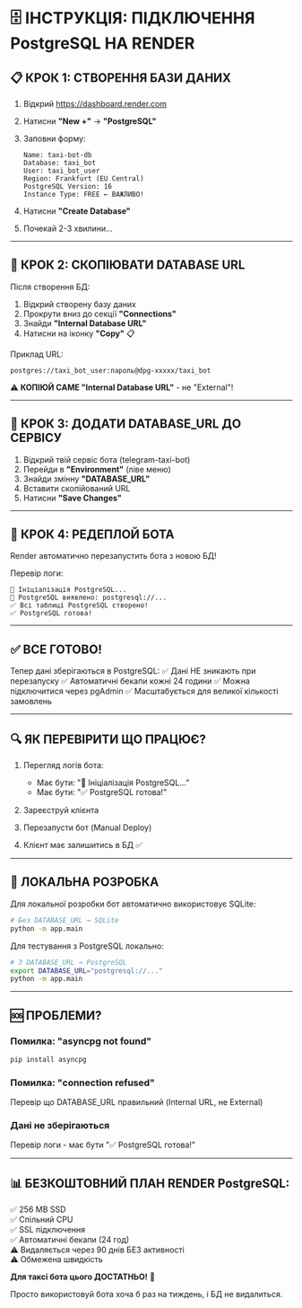 # 🗄️ ІНСТРУКЦІЯ: ПІДКЛЮЧЕННЯ PostgreSQL НА RENDER

## 📋 КРОК 1: СТВОРЕННЯ БАЗИ ДАНИХ

1. Відкрий https://dashboard.render.com
2. Натисни **"New +"** → **"PostgreSQL"**
3. Заповни форму:

   ```
   Name: taxi-bot-db
   Database: taxi_bot
   User: taxi_bot_user
   Region: Frankfurt (EU Central)
   PostgreSQL Version: 16
   Instance Type: FREE ← ВАЖЛИВО!
   ```

4. Натисни **"Create Database"**
5. Почекай 2-3 хвилини...

---

## 🔑 КРОК 2: СКОПІЮВАТИ DATABASE URL

Після створення БД:

1. Відкрий створену базу даних
2. Прокрути вниз до секції **"Connections"**
3. Знайди **"Internal Database URL"**
4. Натисни на іконку **"Copy"** 📋

Приклад URL:
```
postgres://taxi_bot_user:пароль@dpg-xxxxx/taxi_bot
```

⚠️ **КОПІЮЙ САМЕ "Internal Database URL"** - не "External"!

---

## 🔧 КРОК 3: ДОДАТИ DATABASE_URL ДО СЕРВІСУ

1. Відкрий твій сервіс бота (telegram-taxi-bot)
2. Перейди в **"Environment"** (ліве меню)
3. Знайди змінну **"DATABASE_URL"**
4. Вставити скопійований URL
5. Натисни **"Save Changes"**

---

## 🚀 КРОК 4: РЕДЕПЛОЙ БОТА

Render автоматично перезапустить бота з новою БД!

Перевір логи:
```
🐘 Ініціалізація PostgreSQL...
🐘 PostgreSQL виявлено: postgresql://...
✅ Всі таблиці PostgreSQL створено!
✅ PostgreSQL готова!
```

---

## ✅ ВСЕ ГОТОВО!

Тепер дані зберігаються в PostgreSQL:
✅ Дані НЕ зникають при перезапуску
✅ Автоматичні бекапи кожні 24 години
✅ Можна підключитися через pgAdmin
✅ Масштабується для великої кількості замовлень

---

## 🔍 ЯК ПЕРЕВІРИТИ ЩО ПРАЦЮЄ?

1. Перегляд логів бота:
   - Має бути: "🐘 Ініціалізація PostgreSQL..."
   - Має бути: "✅ PostgreSQL готова!"

2. Зареєструй клієнта
3. Перезапусти бот (Manual Deploy)
4. Клієнт має залишитись в БД ✅

---

## 💾 ЛОКАЛЬНА РОЗРОБКА

Для локальної розробки бот автоматично використовує SQLite:
```bash
# Без DATABASE_URL → SQLite
python -m app.main
```

Для тестування з PostgreSQL локально:
```bash
# З DATABASE_URL → PostgreSQL
export DATABASE_URL="postgresql://..."
python -m app.main
```

---

## 🆘 ПРОБЛЕМИ?

### Помилка: "asyncpg not found"
```bash
pip install asyncpg
```

### Помилка: "connection refused"
Перевір що DATABASE_URL правильний (Internal URL, не External)

### Дані не зберігаються
Перевір логи - має бути "✅ PostgreSQL готова!"

---

## 📊 БЕЗКОШТОВНИЙ ПЛАН RENDER PostgreSQL:

✅ 256 MB SSD  
✅ Спільний CPU  
✅ SSL підключення  
✅ Автоматичні бекапи (24 год)  
⚠️ Видаляється через 90 днів БЕЗ активності  
⚠️ Обмежена швидкість  

**Для таксі бота цього ДОСТАТНЬО!** 🎉

Просто використовуй бота хоча б раз на тиждень, і БД не видалиться.
